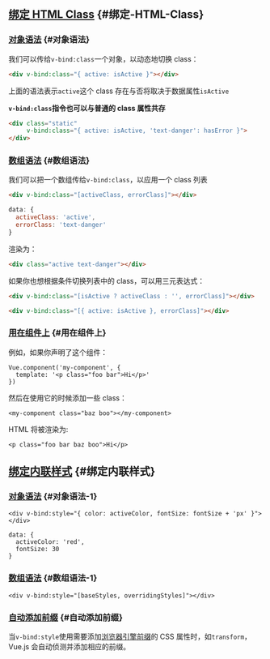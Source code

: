## [绑定 HTML Class](https://cn.vuejs.org/v2/guide/class-and-style.html#%E7%BB%91%E5%AE%9A-HTML-Class) {#绑定-HTML-Class}

### [对象语法](https://cn.vuejs.org/v2/guide/class-and-style.html#%E5%AF%B9%E8%B1%A1%E8%AF%AD%E6%B3%95) {#对象语法}

我们可以传给`v-bind:class`一个对象，以动态地切换 class：

```html
<div v-bind:class="{ active: isActive }"></div>
```

上面的语法表示`active`这个 class 存在与否将取决于数据属性`isActive`

**`v-bind:class`指令也可以与普通的 class 属性共存**

```html
<div class="static"
     v-bind:class="{ active: isActive, 'text-danger': hasError }">
</div>
```

### [数组语法](https://cn.vuejs.org/v2/guide/class-and-style.html#%E6%95%B0%E7%BB%84%E8%AF%AD%E6%B3%95) {#数组语法}

我们可以把一个数组传给`v-bind:class`，以应用一个 class 列表

```html
<div v-bind:class="[activeClass, errorClass]"></div>
```

```js
data: {
  activeClass: 'active',
  errorClass: 'text-danger'
}
```

渲染为：

```html
<div class="active text-danger"></div>
```

如果你也想根据条件切换列表中的 class，可以用三元表达式：

```html
<div v-bind:class="[isActive ? activeClass : '', errorClass]"></div>
```

```html
<div v-bind:class="[{ active: isActive }, errorClass]"></div>
```

### [用在组件上](https://cn.vuejs.org/v2/guide/class-and-style.html#%E7%94%A8%E5%9C%A8%E7%BB%84%E4%BB%B6%E4%B8%8A) {#用在组件上}

例如，如果你声明了这个组件：

```
Vue.component('my-component', {
  template: '<p class="foo bar">Hi</p>'
})
```

然后在使用它的时候添加一些 class：

```
<my-component class="baz boo"></my-component>
```

HTML 将被渲染为:

```
<p class="foo bar baz boo">Hi</p>
```

## [绑定内联样式](https://cn.vuejs.org/v2/guide/class-and-style.html#%E7%BB%91%E5%AE%9A%E5%86%85%E8%81%94%E6%A0%B7%E5%BC%8F) {#绑定内联样式}

### [对象语法](https://cn.vuejs.org/v2/guide/class-and-style.html#%E5%AF%B9%E8%B1%A1%E8%AF%AD%E6%B3%95-1) {#对象语法-1}

```
<div v-bind:style="{ color: activeColor, fontSize: fontSize + 'px' }"></div>
```

```
data: {
  activeColor: 'red',
  fontSize: 30
}
```

### [数组语法](https://cn.vuejs.org/v2/guide/class-and-style.html#%E6%95%B0%E7%BB%84%E8%AF%AD%E6%B3%95-1) {#数组语法-1}

```
<div v-bind:style="[baseStyles, overridingStyles]"></div>
```

### [自动添加前缀](https://cn.vuejs.org/v2/guide/class-and-style.html#%E8%87%AA%E5%8A%A8%E6%B7%BB%E5%8A%A0%E5%89%8D%E7%BC%80) {#自动添加前缀}

当`v-bind:style`使用需要添加[浏览器引擎前缀](https://developer.mozilla.org/zh-CN/docs/Glossary/Vendor_Prefix)的 CSS 属性时，如`transform`，Vue.js 会自动侦测并添加相应的前缀。





